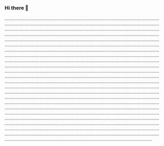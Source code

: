 ### Hi there 👋

..........................................................................................................................................................................................................................................................................................................................................................................................................................................................................................................................................................................................................................................................................................................................................................................................................................................................................................................................................................................................................................................................................................................................................................................................................................................................................................................................................................................................................................................................................................................................................................................................................................................................................................................................................................................................................................................................................................................................................................................................................................................................................................................................................................................................................................................................................................................................................................................................................................................................................................................................................................................................................................................................................................................................................................................................................................................................................................................................................................................................................................................................................................